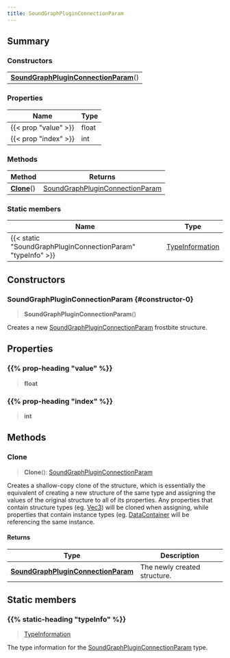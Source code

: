 ```yaml
---
title: SoundGraphPluginConnectionParam
---
```



## Summary
### Constructors
| |
| ----------- |
| **[SoundGraphPluginConnectionParam](#constructor-0)**() |

### Properties
| Name | Type |
| ---- | ---- |
| {{< prop "value" >}} | float |
| {{< prop "index" >}} | int |

### Methods
| Method | Returns |
| ------ | ---- |
| **[Clone](#clone)**() | [SoundGraphPluginConnectionParam](/vext/ref/fb/soundgraphpluginconnectionparam) |

### Static members
| Name | Type |
| ---- | ---- |
| {{< static "SoundGraphPluginConnectionParam" "typeInfo" >}} | [TypeInformation](/vext/ref/shared/class/typeinformation) |

## Constructors
### SoundGraphPluginConnectionParam {#constructor-0}
> **SoundGraphPluginConnectionParam**()

Creates a new [SoundGraphPluginConnectionParam](/vext/ref/fb/soundgraphpluginconnectionparam) frostbite structure.

## Properties
### {{% prop-heading "value" %}}
> **float**

### {{% prop-heading "index" %}}
> **int**

## Methods
### Clone
> **Clone**(): [SoundGraphPluginConnectionParam](/vext/ref/fb/soundgraphpluginconnectionparam)

Creates a shallow-copy clone of the structure, which is essentially the equivalent of creating a new structure of the same type and assigning the values of the original structure to all of its properties. Any properties that contain structure types (eg. [Vec3](/vext/ref/shared/class/vec3)) will be cloned when assigning, while properties that contain instance types (eg. [DataContainer](/vext/ref/shared/class/datacontainer) will be referencing the same instance.

#### Returns
| Type | Description |
| ---- | ----------- |
| **[SoundGraphPluginConnectionParam](/vext/ref/fb/soundgraphpluginconnectionparam)** | The newly created structure. |

## Static members
### {{% static-heading "typeInfo" %}}
> [TypeInformation](/vext/ref/shared/class/typeinformation)

The type information for the [SoundGraphPluginConnectionParam](/vext/ref/fb/soundgraphpluginconnectionparam) type.

